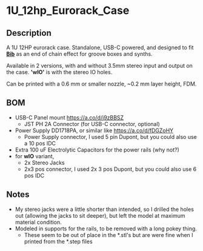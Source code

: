 # 1U_12hp_Eurorack_Case
## Description
A 1U 12HP eurorack case. Standalone, USB-C powered, and designed to fit [**Bib**](https://plinkysynth.com/docs/bib-manual) as an end of chain effect for groove boxes and synths.

Available in 2 versions, with and without 3.5mm stereo input and output on the case. **'wIO'** is with the stereo IO holes. 

Can be printed with a 0.6 mm or smaller nozzle, ~0.2 mm layer height, FDM. 

## BOM
- USB-C Panel mount https://a.co/d/j9zBBSZ
  - JST PH 2A Connector (for USB-C connector, optional)
- Power Supply DD1718PA, or similar like https://a.co/d/fDGZoHY
  - Power Supply connector, I used 5 pin Dupont, but you could also use a 10 pos IDC
- Extra 100 uF Electrolytic Capacitors for the power rails (why not?)
- for **wIO** variant,
  - 2x Stereo Jacks 
  - 2x3 pos connector, I used 2x 3 pos Dupont, but you could also use 6 pos IDC 

## Notes
- My stereo jacks were a little shorter than intended, so I drilled the holes out (allowing the jacks to sit deeper), but left the model at maximum material condition.
- Modeled in supports for the rails, to be removed with a long pokey thing.
  - These seem to be out of place in the *.stl's but are were fine when I printed from the *.step files

